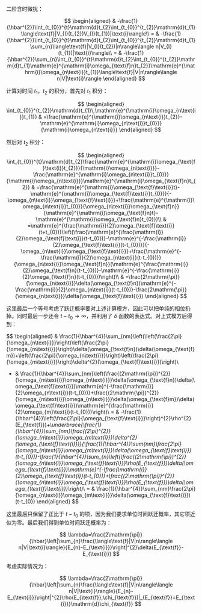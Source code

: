 二阶含时微扰：

$$
\begin{aligned}
 & -\frac{1}{\hbar^{2}}\int_{t_{0}}^{t}\mathrm{d}t_{2}\int_{t_{0}}^{t_{2}}\mathrm{d}t_{1}\langle\text{f}|V_{I}(t_{2})V_{I}(t_{1})|\text{i}\rangle\\
= & -\frac{1}{\hbar^{2}}\int_{t_{0}}^{t}\mathrm{d}t_{2}\int_{t_{0}}^{t_{2}}\mathrm{d}t_{1}\sum_{n}\langle\text{f}|V_{I}(t_{2})|n\rangle\langle n|V_{I}(t_{1})|\text{i}\rangle\\
= & -\frac{1}{\hbar^{2}}\sum_{n}\int_{t_{0}}^{t}\mathrm{d}t_{2}\int_{t_{0}}^{t_{2}}\mathrm{d}t_{1}\mathrm{e}^{\mathrm{i}\omega_{\text{f}n}t_{2}}\mathrm{e}^{\mathrm{i}\omega_{n\text{i}}t_{1}}\langle\text{f}|V|n\rangle\langle n|V|\text{i}\rangle
\end{aligned}
$$

计算对时间 $t_{1}$，$t_{2}$ 的积分，首先对 $t_{1}$ 积分：

$$
\begin{aligned}
\int_{t_{0}}^{t_{2}}\mathrm{d}t_{1}\,\mathrm{e}^{\mathrm{i}\omega_{n\text{i}}t_{1}} & =\frac{\mathrm{e}^{\mathrm{i}\omega_{n\text{i}}t_{2}}-\mathrm{e}^{\mathrm{i}\omega_{n\text{i}}t_{0}}}{\mathrm{i}\omega_{n\text{i}}}
\end{aligned}
$$

然后对 $t_{2}$ 积分：

$$
\begin{aligned}
\int_{t_{0}}^{t}\mathrm{d}t_{2}\frac{\mathrm{e}^{\mathrm{i}\omega_{\text{f}\text{i}}t_{2}}}{\mathrm{i}\omega_{n\text{i}}}-\frac{\mathrm{e}^{\mathrm{i}\omega_{n\text{i}}t_{0}}}{\mathrm{i}\omega_{n\text{i}}}\mathrm{e}^{\mathrm{i}\omega_{\text{f}n}t_{2}} & =\frac{\mathrm{e}^{\mathrm{i}\omega_{\text{f}\text{i}}t}-\mathrm{e}^{\mathrm{i}\omega_{\text{f}\text{i}}t_{0}}}{-\omega_{n\text{i}}\omega_{\text{f}\text{i}}}+\frac{\mathrm{e}^{\mathrm{i}\omega_{n\text{i}}t_{0}}}{\omega_{n\text{i}}\omega_{\text{f}n}}(\mathrm{e}^{\mathrm{i}\omega_{\text{f}n}t}-\mathrm{e}^{\mathrm{i}\omega_{\text{f}n}t_{0}})\\
 & =\mathrm{e}^{\frac{\mathrm{i}}{2}\omega_{\text{f}\text{i}}(t+t_{0})}\left(\frac{\mathrm{e}^{\frac{\mathrm{i}}{2}\omega_{\text{f}\text{i}}(t-t_{0})}-\mathrm{e}^{-\frac{\mathrm{i}}{2}\omega_{\text{f}\text{i}}(t-t_{0})}}{-\omega_{n\text{i}}\omega_{\text{f}\text{i}}}+\frac{\mathrm{e}^{-\frac{\mathrm{i}}{2}\omega_{n\text{i}}(t-t_{0})}}{\omega_{n\text{i}}\omega_{\text{f}n}}(\mathrm{e}^{\frac{\mathrm{i}}{2}\omega_{\text{f}n}(t-t_{0})}-\mathrm{e}^{-\frac{\mathrm{i}}{2}\omega_{\text{f}n}(t-t_{0})})\right)\\
 & =\frac{2\mathrm{\pi}}{\omega_{n\text{i}}}\delta(\omega_{\text{f}n})\mathrm{e}^{-\frac{\mathrm{i}}{2}\omega_{n\text{i}}(t-t_{0})}-\frac{2\mathrm{\pi}}{\omega_{n\text{i}}}\delta(\omega_{\text{f}\text{i}})
\end{aligned}
$$

这里最后一个等号考虑了跃迁概率要对上述计算模方，因此可以把单纯的相位扔掉。同时最后一步还令 $t-t_{0}\rightarrow\infty$，并利用了 $\delta$ 函数的表达式。对上式模方后得到：

$$
\begin{aligned}
 & \frac{1}{\hbar^{4}}\sum_{nm}\left(\left(\frac{2\pi}{\omega_{n\text{i}}}\right)\left(\frac{2\pi}{\omega_{m\text{i}}}\right)\delta(\omega_{\text{f}n})\delta(\omega_{\text{f}m})+\left(\frac{2\pi}{\omega_{n\text{i}}}\right)\left(\frac{2\pi}{\omega_{m\text{i}}}\right)\delta^{2}(\omega_{\text{f}\text{i}})\right)\\
- & \frac{1}{\hbar^{4}}\sum_{nm}\left(\frac{(2\mathrm{\pi})^{2}}{\omega_{m\text{i}}\omega_{n\text{i}}}\delta(\omega_{\text{f}n})\delta(\omega_{\text{f}\text{i}})\mathrm{e}^{-\frac{\mathrm{i}}{2}\omega_{n\text{i}}(t-t_{0})}+\frac{(2\mathrm{\pi})^{2}}{\omega_{m\text{i}}\omega_{n\text{i}}}\delta(\omega_{\text{f}m})\delta(\omega_{\text{f}\text{i}})\mathrm{e}^{\frac{\mathrm{i}}{2}\omega_{m}\text{i}(t-t_{0})}\right)\\
= & -\frac{1}{\hbar^{4}}\left(\frac{2\pi}{\omega_{\text{f}\text{i}}}\right)^{2}\rho^{2}(E_{\text{f}})*+\underbrace{\frac{1}{\hbar^{4}}\sum_{nm}\frac{(2\pi)^{2}}{\omega_{n\text{i}}\omega_{m\text{i}}}\delta^{2}(\omega_{\text{f}\text{i}})}_{\frac{1}{\hbar^{4}}\sum_{nm}\frac{2\pi}{\omega_{n\text{i}}\omega_{m\text{i}}}\delta(\omega_{\text{f}\text{i}})(t-t_{0})}-\frac{1}{\hbar^{4}}\sum_{n}\left(\frac{(2\mathrm{\pi})^{2}}{\omega_{n\text{i}}\omega_{\text{f}\text{i}}}\rho(E_{\text{f}})\delta(\omega_{\text{f}\text{i}})\mathrm{e}^{-\frac{\mathrm{i}}{2}\omega_{\text{f}\text{i}}(t-t_{0})}+\frac{(2\mathrm{\pi})^{2}}{\omega_{n\text{i}}\omega_{\text{f}\text{i}}}\rho(E_{\text{f}})\delta(\omega_{\text{f}\text{i}})\right)*\\
= & \frac{1}{\hbar^{4}}\sum_{nm}\frac{2\pi}{\omega_{n\text{i}}\omega_{m\text{i}}}\delta(\omega_{\text{f}\text{i}})(t-t_{0})
\end{aligned}
$$

这里最后只保留了正比于 $t-t_{0}$ 的项，因为我们要求单位时间跃迁概率，其它项近似为零。最后我们得到单位时间跃迁概率为：

$$
\lambda=\frac{2\mathrm{\pi}}{\hbar}\left|\sum_{n}\frac{\langle\text{f}|V|n\rangle\langle n|V|\text{i}\rangle}{E_{n}-E_{\text{i}}}\right|^{2}\delta(E_{\text{f}}-E_{\text{i}})
$$

考虑实际情况为：

$$
\lambda=\frac{2\mathrm{\pi}}{\hbar}\left|\sum_{n}\frac{\langle\text{f}|V|n\rangle\langle n|V|\text{i}\rangle}{E_{n}-E_{\text{i}}}\right|^{2}\rho(E_{\text{f}},\chi_{\text{f}})|_{E_{\text{f}}=E_{\text{i}}}\mathrm{d}\chi_{\text{f}}
$$

